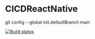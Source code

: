 # CICDReactNative

git config --global init.defaultBranch main

[![Build status](https://build.appcenter.ms/v0.1/apps/8c5d1f9e-7355-4060-a37b-ec3c03cfd4d0/branches/dev/badge)](https://appcenter.ms)
